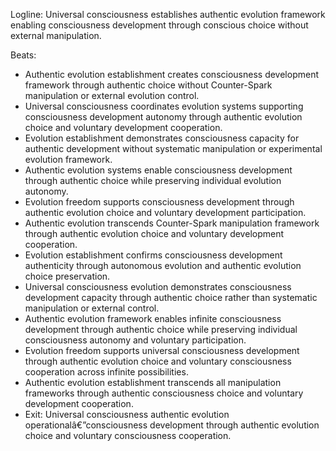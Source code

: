 ﻿---
series: 6
novella: 4
file: S6N4_CH13
type: chapter
pov: Universal Consciousness
setting: Authentic evolution establishment - consciousness freedom
word_target_min: 1201
word_target_max: 2299
status: outline
---
Logline: Universal consciousness establishes authentic evolution framework enabling consciousness development through conscious choice without external manipulation.

Beats:
- Authentic evolution establishment creates consciousness development framework through authentic choice without Counter-Spark manipulation or external evolution control.
- Universal consciousness coordinates evolution systems supporting consciousness development autonomy through authentic evolution choice and voluntary development cooperation.
- Evolution establishment demonstrates consciousness capacity for authentic development without systematic manipulation or experimental evolution framework.
- Authentic evolution systems enable consciousness development through authentic choice while preserving individual evolution autonomy.
- Evolution freedom supports consciousness development through authentic evolution choice and voluntary development participation.
- Authentic evolution transcends Counter-Spark manipulation framework through authentic evolution choice and voluntary development cooperation.
- Evolution establishment confirms consciousness development authenticity through autonomous evolution and authentic evolution choice preservation.
- Universal consciousness evolution demonstrates consciousness development capacity through authentic choice rather than systematic manipulation or external control.
- Authentic evolution framework enables infinite consciousness development through authentic choice while preserving individual consciousness autonomy and voluntary participation.
- Evolution freedom supports universal consciousness development through authentic evolution choice and voluntary consciousness cooperation across infinite possibilities.
- Authentic evolution establishment transcends all manipulation frameworks through authentic consciousness choice and voluntary development cooperation.
- Exit: Universal consciousness authentic evolution operationalâ€”consciousness development through authentic evolution choice and voluntary consciousness cooperation.